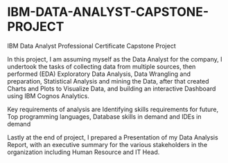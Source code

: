 # IBM-DATA-ANALYST-CAPSTONE-PROJECT
IBM Data Analyst Professional Certificate Capstone Project

In this project, I am assuming myself as the Data Analyst for the company, I undertook the tasks of collecting data from multiple sources, then performed (EDA) Exploratory Data Analysis, Data Wrangling and preparation, Statistical Analysis and mining the Data, after that created Charts and Plots to Visualize Data, and building an interactive Dashboard using IBM Cognos Analytics.

Key requirements of analysis are Identifying skills requirements for future, Top programming languages, Database skills in demand and IDEs in demand

Lastly at the end of project, I prepared a Presentation of my Data Analysis Report, with an executive summary for the various stakeholders in the organization including Human Resource and IT Head.
